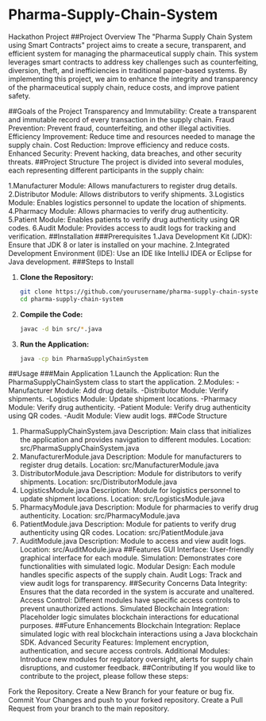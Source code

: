 # Pharma-Supply-Chain-System
Hackathon Project
##Project Overview
The "Pharma Supply Chain System using Smart Contracts" project aims to create a secure, transparent, and efficient system for managing the pharmaceutical supply chain. This system leverages smart contracts to address key challenges such as counterfeiting, diversion, theft, and inefficiencies in traditional paper-based systems. By implementing this project, we aim to enhance the integrity and transparency of the pharmaceutical supply chain, reduce costs, and improve patient safety.

##Goals of the Project
Transparency and Immutability: Create a transparent and immutable record of every transaction in the supply chain.
Fraud Prevention: Prevent fraud, counterfeiting, and other illegal activities.
Efficiency Improvement: Reduce time and resources needed to manage the supply chain.
Cost Reduction: Improve efficiency and reduce costs.
Enhanced Security: Prevent hacking, data breaches, and other security threats.
##Project Structure
The project is divided into several modules, each representing different participants in the supply chain:

1.Manufacturer Module: Allows manufacturers to register drug details.
2.Distributor Module: Allows distributors to verify shipments.
3.Logistics Module: Enables logistics personnel to update the location of shipments.
4.Pharmacy Module: Allows pharmacies to verify drug authenticity.
5.Patient Module: Enables patients to verify drug authenticity using QR codes.
6.Audit Module: Provides access to audit logs for tracking and verification.
##Installation
###Prerequisites
1.Java Development Kit (JDK): Ensure that JDK 8 or later is installed on your machine.
2.Integrated Development Environment (IDE): Use an IDE like IntelliJ IDEA or Eclipse for Java development.
###Steps to Install
1. **Clone the Repository:**
   ```bash
   git clone https://github.com/yourusername/pharma-supply-chain-system.git
   cd pharma-supply-chain-system

1. **Compile the Code:**
   ```bash
   javac -d bin src/*.java

1. **Run the Application:**
   ```bash
   java -cp bin PharmaSupplyChainSystem
##Usage
###Main Application
1.Launch the Application: Run the PharmaSupplyChainSystem class to start the application.
2.Modules:
-Manufacturer Module: Add drug details.
-Distributor Module: Verify shipments.
-Logistics Module: Update shipment locations.
-Pharmacy Module: Verify drug authenticity.
-Patient Module: Verify drug authenticity using QR codes.
-Audit Module: View audit logs.
##Code Structure
1. PharmaSupplyChainSystem.java
  Description: Main class that initializes the application and provides 
  navigation to different modules.
  Location: src/PharmaSupplyChainSystem.java
2. ManufacturerModule.java
  Description: Module for manufacturers to register drug details.
  Location: src/ManufacturerModule.java
3. DistributorModule.java
  Description: Module for distributors to verify shipments.
  Location: src/DistributorModule.java
4. LogisticsModule.java
  Description: Module for logistics personnel to update shipment locations.
  Location: src/LogisticsModule.java
5. PharmacyModule.java
  Description: Module for pharmacies to verify drug authenticity.
  Location: src/PharmacyModule.java
6. PatientModule.java
  Description: Module for patients to verify drug authenticity using QR        codes.
  Location: src/PatientModule.java
7. AuditModule.java
  Description: Module to access and view audit logs.
  Location: src/AuditModule.java
##Features
GUI Interface: User-friendly graphical interface for each module.
Simulation: Demonstrates core functionalities with simulated logic.
Modular Design: Each module handles specific aspects of the supply chain.
Audit Logs: Track and view audit logs for transparency.
##Security Concerns
Data Integrity: Ensures that the data recorded in the system is accurate and unaltered.
Access Control: Different modules have specific access controls to prevent unauthorized actions.
Simulated Blockchain Integration: Placeholder logic simulates blockchain interactions for educational purposes.
##Future Enhancements
Blockchain Integration: Replace simulated logic with real blockchain interactions using a Java blockchain SDK.
Advanced Security Features: Implement encryption, authentication, and secure access controls.
Additional Modules: Introduce new modules for regulatory oversight, alerts for supply chain disruptions, and customer feedback.
##Contributing
If you would like to contribute to the project, please follow these steps:

Fork the Repository.
Create a New Branch for your feature or bug fix.
Commit Your Changes and push to your forked repository.
Create a Pull Request from your branch to the main repository.
